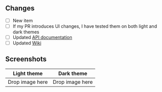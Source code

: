 ## Changes

<!--
 List all the changes made to the code. Add unticked items if some work has to be done
 Remove non applicable items
-->

- [ ] New item
- [ ] If my PR introduces UI changes, I have tested them on both light and dark themes
- [ ] Updated [API documentation](https://github.com/ValFraNath/apothiquiz-api-docs)
- [ ] Updated [Wiki](https://github.com/ValFraNath/apothiquiz/wiki)

## Screenshots

<!-- Remove if useless -->

|   Light theme   |   Dark theme    |
| :-------------: | :-------------: |
| Drop image here | Drop image here |
